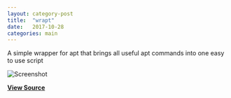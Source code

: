 ```yaml
---
layout: category-post
title:  "wrapt"
date:   2017-10-28
categories: main
---
```


A simple wrapper for apt that brings all useful apt commands into one easy to use script

![Screenshot](https://raw.githubusercontent.com/simoniz0r/wrapt/master/Screenshot.png)

**[View Source](https://github.com/simoniz0r/wrapt)**
